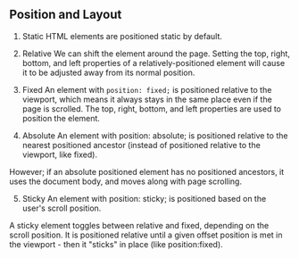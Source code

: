 ## Position and Layout
1. Static
HTML elements are positioned static by default.


2. Relative
We can shift the element around the page.
Setting the top, right, bottom, and left properties of a relatively-positioned element will cause it to be adjusted away from its normal position.

3. Fixed
An element with `position: fixed;` is positioned relative to the viewport, which means it always stays in the same place even if the page is scrolled. The top, right, bottom, and left properties are used to position the element.

4. Absolute
An element with position: absolute; is positioned relative to the nearest positioned ancestor (instead of positioned relative to the viewport, like fixed).

However; if an absolute positioned element has no positioned ancestors, it uses the document body, and moves along with page scrolling.

5. Sticky
An element with position: sticky; is positioned based on the user's scroll position.

A sticky element toggles between relative and fixed, depending on the scroll position. It is positioned relative until a given offset position is met in the viewport - then it "sticks" in place (like position:fixed).

